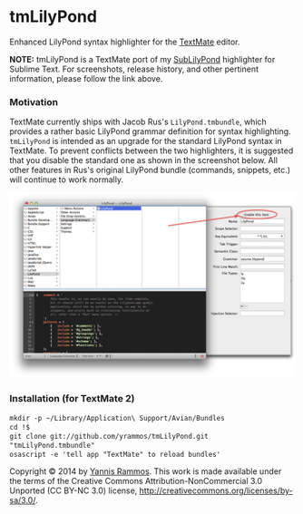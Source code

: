 tmLilyPond
==========

Enhanced LilyPond syntax highlighter for the [TextMate](http://macromates.com) editor.

**NOTE:** tmLilyPond is a TextMate port of my [SubLilyPond](https://www.github.com/yrammos/SubLilyPond) highlighter for Sublime Text. For screenshots, release history, and other pertinent information, please follow the link above.

### Motivation

TextMate currently ships with Jacob Rus's `LilyPond.tmbundle`, which provides a rather basic LilyPond grammar definition for syntax highlighting. `tmLilyPond` is intended as an upgrade for the standard LilyPond syntax in TextMate. To prevent conflicts between the two highlighters, it is suggested that you disable the standard one as shown in the screenshot below. All other features in Rus's original LilyPond bundle (commands, snippets, etc.) will continue to work normally.

![Screenshot](https://raw.githubusercontent.com/yrammos/tmLilyPond/master/Screenshot.png)
### Installation (for TextMate 2)

    mkdir -p ~/Library/Application\ Support/Avian/Bundles
    cd !$
    git clone git://github.com/yrammos/tmLilyPond.git "tmLilyPond.tmbundle"
    osascript -e 'tell app "TextMate" to reload bundles'

Copyright © 2014 by [Yannis Rammos](http://www.twitter.com/yannisrammos). This work is made available under the terms of the Creative Commons Attribution-NonCommercial 3.0 Unported (CC BY-NC 3.0) license, <http://creativecommons.org/licenses/by-sa/3.0/>.
